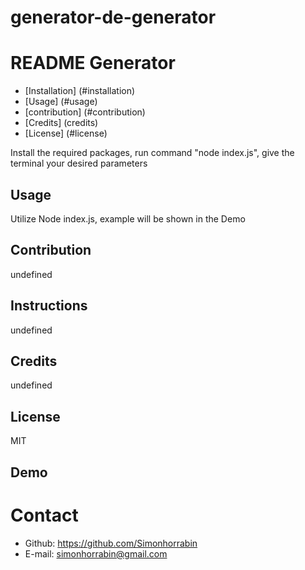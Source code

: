 # generator-de-generator
# README Generator
    
* [Installation] (#installation)
* [Usage] (#usage)
* [contribution] (#contribution)
* [Credits] (credits)
* [License] (#license)
    
Install the required packages, run command "node index.js", give the terminal your desired parameters 
## Usage
Utilize Node index.js, example will be shown in the Demo
## Contribution
undefined
## Instructions 
undefined
## Credits
undefined
## License
MIT

## Demo
    
# Contact
* Github: https://github.com/Simonhorrabin
* E-mail: simonhorrabin@gmail.com 